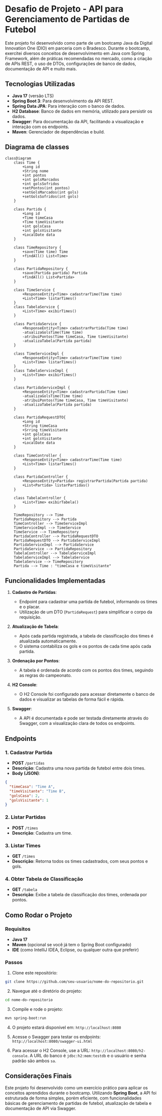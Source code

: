 
# Desafio de Projeto - API para Gerenciamento de Partidas de Futebol

Este projeto foi desenvolvido como parte de um bootcamp Java da Digital Innovation One (DIO) em parceria com o Bradesco. Durante o bootcamp, exercitei diversos conceitos de desenvolvimento em Java com Spring Framework, além de práticas recomendadas no mercado, como a criação de APIs REST, o uso de DTOs, configurações de banco de dados, documentação de API e muito mais.

## Tecnologias Utilizadas

- **Java 17** (versão LTS)
- **Spring Boot 3**: Para desenvolvimento da API REST.
- **Spring Data JPA**: Para interação com o banco de dados.
- **H2 Database**: Banco de dados em memória, utilizado para persistir os dados.
- **Swagger**: Para documentação da API, facilitando a visualização e interação com os endpoints.
- **Maven**: Gerenciador de dependências e build.

## Diagrama de classes
```mermaid
classDiagram
    class Time {
        +Long id
        +String nome
        +int pontos
        +int golsMarcados
        +int golsSofridos
        +setPontos(int pontos)
        +setGolsMarcados(int gols)
        +setGolsSofridos(int gols)
    }
    
    class Partida {
        +Long id
        +Time timeCasa
        +Time timeVisitante
        +int golsCasa
        +int golsVisitante
        +LocalDate data
    }
    
    class TimeRepository {
        +save(Time time) Time
        +findAll() List<Time>
    }

    class PartidaRepository {
        +save(Partida partida) Partida
        +findAll() List<Partida>
    }

    class TimeService {
        +ResponseEntity<Time> cadastrarTime(Time time)
        +List<Time> listarTimes()
    }
    class TabelaService {
        +List<Time> exibirTimes()
    }

    class PartidaService {
        +ResponseEntity<Time> cadastrarPartida(Time time)
        -atualizaGolsTime(Time time)
        -atribuiPontos(Time timeCasa, Time timeVisitante)
        -atualizaTabela(Partida partida)
    }

    class TimeServiceImpl {
        +ResponseEntity<Time> cadastrarTime(Time time)
        +List<Time> listarTimes()
    }
    class TabelaServiceImpl {
        +List<Time> exibirTimes()
    }

    class PartidaServiceImpl {
        +ResponseEntity<Time> cadastrarPartida(Time time)
        -atualizaGolsTime(Time time)
        -atribuiPontos(Time timeCasa, Time timeVisitante)
        -atualizaTabela(Partida partida)
    }

    class PartidaRequestDTO{
        +Long id
        +String timeCasa
        +Srring timeVisitante
        +int golsCasa
        +int golsVisitante
        +LocalDate data
    }

    class TimeController {
        +ResponseEntity<Time> cadastrarTime(Time time)
        +List<Time> listarTimes()
    }

    class PartidaController {
        +ResponseEntity<Partida> registrarPartida(Partida partida)
        +List<Partida> listarPartidas()
    }

    class TabelaController {
        +List<Time> exibirTabela()
    }

    TimeRepository --> Time
    PartidaRepository --> Partida
    TimeController --> TimeServiceImpl
    TimeServiceImpl --> TimeService
    TimeService --> TimeRepository
    PartidaController --> PartidaRequestDTO
    PartidaRequestDTO --> PartidaServiceImpl
    PartidaServiceImpl --> PartidaService
    PartidaService --> PartidaRepository
    TabelaController --> TabelaServiceImpl
    TabelaServiceImpl --> TabelaService
    TabelaService --> TimeRepository
    Partida --> Time : "timeCasa e timeVisitante"
```

## Funcionalidades Implementadas

1. **Cadastro de Partidas**:
   - Endpoint para cadastrar uma partida de futebol, informando os times e o placar.
   - Utilização de um DTO (`PartidaRequest`) para simplificar o corpo da requisição.
   
2. **Atualização de Tabela**:
   - Após cada partida registrada, a tabela de classificação dos times é atualizada automaticamente.
   - O sistema contabiliza os gols e os pontos de cada time após cada partida.

3. **Ordenação por Pontos**:
   - A tabela é ordenada de acordo com os pontos dos times, seguindo as regras do campeonato.
   
4. **H2 Console**:
   - O H2 Console foi configurado para acessar diretamente o banco de dados e visualizar as tabelas de forma fácil e rápida.

5. **Swagger**:
   - A API é documentada e pode ser testada diretamente através do Swagger, com a visualização clara de todos os endpoints.

## Endpoints

### 1. **Cadastrar Partida**
- **POST** `/partidas`
- **Descrição**: Cadastra uma nova partida de futebol entre dois times.
- **Body (JSON)**:
```json
{
  "timeCasa": "Time A",
  "timeVisitante": "Time B",
  "golsCasa": 2,
  "golsVisitante": 1
}
```

### 2. **Listar Partidas**
- **POST** `/times`
- **Descrição**: Cadastra um time.

### 3. **Listar Times**
- **GET** `/times`
- **Descrição**: Retorna todos os times cadastrados, com seus pontos e gols.

### 4. **Obter Tabela de Classificação**
- **GET** `/tabela`
- **Descrição**: Exibe a tabela de classificação dos times, ordenada por pontos.

## Como Rodar o Projeto

### Requisitos

- **Java 17**
- **Maven** (opcional se você já tem o Spring Boot configurado)
- **IDE** (como IntelliJ IDEA, Eclipse, ou qualquer outra que preferir)

### Passos

1. Clone este repositório:

```bash
git clone https://github.com/seu-usuario/nome-do-repositorio.git
```

2. Navegue até o diretório do projeto:

```bash
cd nome-do-repositorio
```

3. Compile e rode o projeto:

```bash
mvn spring-boot:run
```

4. O projeto estará disponível em: `http://localhost:8080`

5. Acesse o Swagger para testar os endpoints: `http://localhost:8080/swagger-ui.html`

6. Para acessar o H2 Console, use a URL: `http://localhost:8080/h2-console`. A URL do banco é `jdbc:h2:mem:testdb` e o usuário e senha padrão são ambos `sa`.

## Considerações Finais

Este projeto foi desenvolvido como um exercício prático para aplicar os conceitos aprendidos durante o bootcamp. Utilizando **Spring Boot**, a API foi estruturada de forma simples, porém eficiente, com funcionalidades básicas de gerenciamento de partidas de futebol, atualização de tabela e documentação de API via Swagger.

